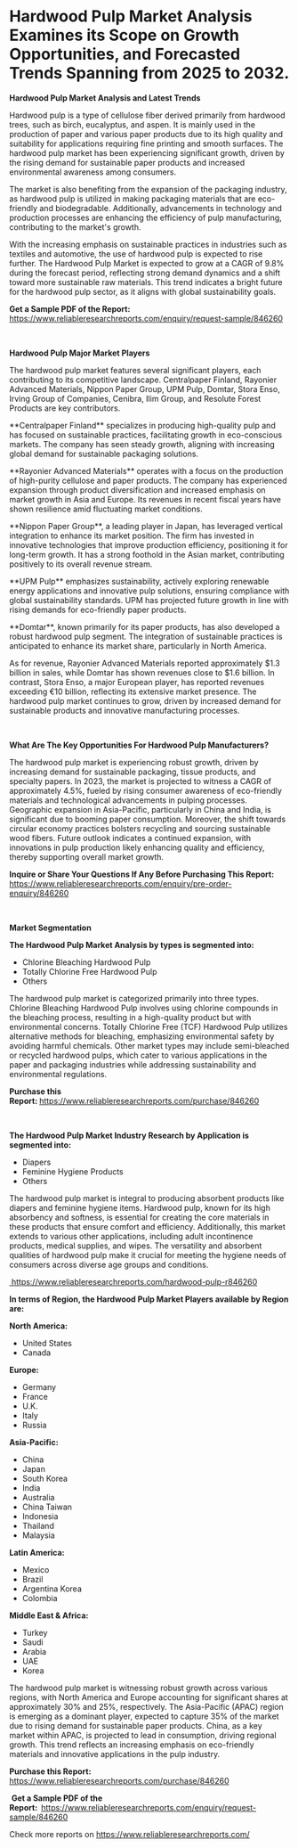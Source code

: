 <p><h1>Hardwood Pulp Market Analysis Examines its Scope on Growth Opportunities, and Forecasted Trends Spanning from 2025 to 2032.</h1></p><p><strong>Hardwood Pulp Market Analysis and Latest Trends</strong></p>
<p><p>Hardwood pulp is a type of cellulose fiber derived primarily from hardwood trees, such as birch, eucalyptus, and aspen. It is mainly used in the production of paper and various paper products due to its high quality and suitability for applications requiring fine printing and smooth surfaces. The hardwood pulp market has been experiencing significant growth, driven by the rising demand for sustainable paper products and increased environmental awareness among consumers.</p><p>The market is also benefiting from the expansion of the packaging industry, as hardwood pulp is utilized in making packaging materials that are eco-friendly and biodegradable. Additionally, advancements in technology and production processes are enhancing the efficiency of pulp manufacturing, contributing to the market's growth. </p><p>With the increasing emphasis on sustainable practices in industries such as textiles and automotive, the use of hardwood pulp is expected to rise further. The Hardwood Pulp Market is expected to grow at a CAGR of 9.8% during the forecast period, reflecting strong demand dynamics and a shift toward more sustainable raw materials. This trend indicates a bright future for the hardwood pulp sector, as it aligns with global sustainability goals.</p></p>
<p><strong>Get a Sample PDF of the Report:&nbsp;</strong> <a href="https://www.reliableresearchreports.com/enquiry/request-sample/846260?utm_campaign=2189&utm_medium=2&utm_source=Github&utm_content=ia&utm_term=30012025&utm_id=hardwood-pulp">https://www.reliableresearchreports.com/enquiry/request-sample/846260</a></p>
<p>&nbsp;</p>
<p><strong>Hardwood Pulp Major Market Players</strong></p>
<p><p>The hardwood pulp market features several significant players, each contributing to its competitive landscape. Centralpaper Finland, Rayonier Advanced Materials, Nippon Paper Group, UPM Pulp, Domtar, Stora Enso, Irving Group of Companies, Cenibra, Ilim Group, and Resolute Forest Products are key contributors.</p><p>**Centralpaper Finland** specializes in producing high-quality pulp and has focused on sustainable practices, facilitating growth in eco-conscious markets. The company has seen steady growth, aligning with increasing global demand for sustainable packaging solutions.</p><p>**Rayonier Advanced Materials** operates with a focus on the production of high-purity cellulose and paper products. The company has experienced expansion through product diversification and increased emphasis on market growth in Asia and Europe. Its revenues in recent fiscal years have shown resilience amid fluctuating market conditions.</p><p>**Nippon Paper Group**, a leading player in Japan, has leveraged vertical integration to enhance its market position. The firm has invested in innovative technologies that improve production efficiency, positioning it for long-term growth. It has a strong foothold in the Asian market, contributing positively to its overall revenue stream.</p><p>**UPM Pulp** emphasizes sustainability, actively exploring renewable energy applications and innovative pulp solutions, ensuring compliance with global sustainability standards. UPM has projected future growth in line with rising demands for eco-friendly paper products.</p><p>**Domtar**, known primarily for its paper products, has also developed a robust hardwood pulp segment. The integration of sustainable practices is anticipated to enhance its market share, particularly in North America.</p><p>As for revenue, Rayonier Advanced Materials reported approximately $1.3 billion in sales, while Domtar has shown revenues close to $1.6 billion. In contrast, Stora Enso, a major European player, has reported revenues exceeding €10 billion, reflecting its extensive market presence. The hardwood pulp market continues to grow, driven by increased demand for sustainable products and innovative manufacturing processes.</p></p>
<p>&nbsp;</p>
<p><strong>What Are The Key Opportunities For Hardwood Pulp Manufacturers?</strong></p>
<p><p>The hardwood pulp market is experiencing robust growth, driven by increasing demand for sustainable packaging, tissue products, and specialty papers. In 2023, the market is projected to witness a CAGR of approximately 4.5%, fueled by rising consumer awareness of eco-friendly materials and technological advancements in pulping processes. Geographic expansion in Asia-Pacific, particularly in China and India, is significant due to booming paper consumption. Moreover, the shift towards circular economy practices bolsters recycling and sourcing sustainable wood fibers. Future outlook indicates a continued expansion, with innovations in pulp production likely enhancing quality and efficiency, thereby supporting overall market growth.</p></p>
<p><strong>Inquire or Share Your Questions If Any Before Purchasing This Report:</strong> <a href="https://www.reliableresearchreports.com/enquiry/pre-order-enquiry/846260?utm_campaign=2189&utm_medium=2&utm_source=Github&utm_content=ia&utm_term=30012025&utm_id=hardwood-pulp">https://www.reliableresearchreports.com/enquiry/pre-order-enquiry/846260</a></p>
<p>&nbsp;</p>
<p><strong>Market Segmentation</strong></p>
<p><strong>The Hardwood Pulp Market Analysis by types is segmented into:</strong></p>
<p><ul><li>Chlorine Bleaching Hardwood Pulp</li><li>Totally Chlorine Free Hardwood Pulp</li><li>Others</li></ul></p>
<p><p>The hardwood pulp market is categorized primarily into three types. Chlorine Bleaching Hardwood Pulp involves using chlorine compounds in the bleaching process, resulting in a high-quality product but with environmental concerns. Totally Chlorine Free (TCF) Hardwood Pulp utilizes alternative methods for bleaching, emphasizing environmental safety by avoiding harmful chemicals. Other market types may include semi-bleached or recycled hardwood pulps, which cater to various applications in the paper and packaging industries while addressing sustainability and environmental regulations.</p></p>
<p><strong>Purchase this Report:&nbsp;</strong><a href="https://www.reliableresearchreports.com/purchase/846260?utm_campaign=2189&utm_medium=2&utm_source=Github&utm_content=ia&utm_term=30012025&utm_id=hardwood-pulp">https://www.reliableresearchreports.com/purchase/846260</a></p>
<p>&nbsp;</p>
<p><strong>The Hardwood Pulp Market Industry Research by Application is segmented into:</strong></p>
<p><ul><li>Diapers</li><li>Feminine Hygiene Products</li><li>Others</li></ul></p>
<p><p>The hardwood pulp market is integral to producing absorbent products like diapers and feminine hygiene items. Hardwood pulp, known for its high absorbency and softness, is essential for creating the core materials in these products that ensure comfort and efficiency. Additionally, this market extends to various other applications, including adult incontinence products, medical supplies, and wipes. The versatility and absorbent qualities of hardwood pulp make it crucial for meeting the hygiene needs of consumers across diverse age groups and conditions.</p></p>
<p><a href="https://www.reliableresearchreports.com/hardwood-pulp-r846260?utm_campaign=2189&utm_medium=2&utm_source=Github&utm_content=ia&utm_term=30012025&utm_id=hardwood-pulp">&nbsp;https://www.reliableresearchreports.com/hardwood-pulp-r846260</a></p>
<p><strong>In terms of Region, the Hardwood Pulp Market Players available by Region are:</strong></p>
<p>
    <p> <strong> North America: </strong>
        <ul>
            <li>United States</li>
            <li>Canada</li>
        </ul>
        </p> 
    <p> <strong> Europe: </strong>
        <ul>
            <li>Germany</li>
            <li>France</li>
            <li>U.K.</li>
            <li>Italy</li>
            <li>Russia</li>
        </ul>
        </p> 
    <p> <strong> Asia-Pacific: </strong>
        <ul>
            <li>China</li>
            <li>Japan</li>
            <li>South Korea</li>
            <li>India</li>
            <li>Australia</li>
            <li>China Taiwan</li>
            <li>Indonesia</li>
            <li>Thailand</li>
            <li>Malaysia</li>
        </ul>
        </p> 
    <p> <strong> Latin America: </strong>
        <ul>
            <li>Mexico</li>
            <li>Brazil</li>
            <li>Argentina Korea</li>
            <li>Colombia</li>
        </ul>
        </p> 
    <p> <strong> Middle East & Africa: </strong>
        <ul>
            <li>Turkey</li>
            <li>Saudi</li>
            <li>Arabia</li>
            <li>UAE</li>
            <li>Korea</li>
        </ul>
    </p>
    </p>
<p><p>The hardwood pulp market is witnessing robust growth across various regions, with North America and Europe accounting for significant shares at approximately 30% and 25%, respectively. The Asia-Pacific (APAC) region is emerging as a dominant player, expected to capture 35% of the market due to rising demand for sustainable paper products. China, as a key market within APAC, is projected to lead in consumption, driving regional growth. This trend reflects an increasing emphasis on eco-friendly materials and innovative applications in the pulp industry.</p></p>
<p><strong>Purchase this Report: </strong><a href="https://www.reliableresearchreports.com/purchase/846260?utm_campaign=2189&utm_medium=2&utm_source=Github&utm_content=ia&utm_term=30012025&utm_id=hardwood-pulp">https://www.reliableresearchreports.com/purchase/846260</a></p>
<p>&nbsp;<strong>Get a Sample PDF of the Report:&nbsp;&nbsp;</strong><a href="https://www.reliableresearchreports.com/enquiry/request-sample/846260?utm_campaign=2189&utm_medium=2&utm_source=Github&utm_content=ia&utm_term=30012025&utm_id=hardwood-pulp">https://www.reliableresearchreports.com/enquiry/request-sample/846260</a></p>
<p><strong></strong></p>
<p>Check more reports on <a href="https://www.reliableresearchreports.com/?utm_campaign=2189&utm_medium=2&utm_source=Github&utm_content=ia&utm_term=30012025&utm_id=hardwood-pulp">https://www.reliableresearchreports.com/</a></p>